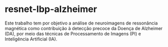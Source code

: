 # resnet-lbp-alzheimer
Este trabalho tem por objetivo a análise de neuroimagens de ressonância magnética como contribuição à detecção precoce da Doença de Alzheimer (DA), por meio das técnicas de Processamento de Imagens (PI) e Inteligência Artificial (IA).
